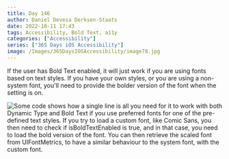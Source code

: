 ```yaml
---
title: Day 146
author: Daniel Devesa Derksen-Staats
date: 2022-10-11 17:43
tags: Accessibility, Bold Text, a11y
categories: ["Accessibility"]
series: ["365 Days iOS Accessibility"]
image: /Images/365DaysIOSAccessibility/image78.jpg
---
```


If the user has Bold Text enabled, it will just work if you are using fonts based on text styles. If you have your own styles, or you are using a non-system font, you'll need to provide the bolder version of the font when the setting is on.

![Some code shows how a single line is all you need for it to work with both Dynamic Type and Bold Text if you use preferred fonts for one of the pre-defined text styles. If you try to load a custom font, like Comic Sans, you then need to check if isBoldTextEnabled is true, and in that case, you need to load the bold version of the font. You can then retrieve the scaled font from UIFontMetrics, to have a similar behaviour to the system font, with the custom font.](/Images/365DaysIOSAccessibility/image78.jpg)